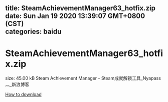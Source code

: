 
title: SteamAchievementManager63_hotfix.zip
date: Sun Jan 19 2020 13:39:07 GMT+0800 (CST)    
categories: baidu
---

# SteamAchievementManager63_hotfix.zip
size: 45.00 kB
 Steam Achievement Manager - Steam成就解锁工具_Nyapass灬_新浪博客
 

[How to download](https://bpcam.bemobtrk.com/go/2ceec3aa-1ca2-46d6-b9ff-aaa5c184517c?jno=1079)